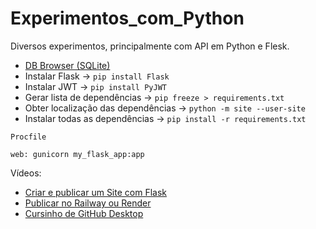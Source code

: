# Experimentos_com_Python
Diversos experimentos, principalmente com API em Python e Flesk.

 - [DB Browser (SQLite)](https://sqlitebrowser.org/)
 - Instalar Flask → `pip install Flask`
 - Instalar JWT → `pip install PyJWT`
 - Gerar lista de dependências → `pip freeze > requirements.txt`
 - Obter localização das dependências → `python -m site --user-site`
 - Instalar todas as dependências → `pip install -r requirements.txt`

`Procfile`
```
web: gunicorn my_flask_app:app
```

Vídeos:

 - [Criar e publicar um Site com Flask](https://youtu.be/K2ejI4z8Mbg?si=E5gTWMDEVuHfnHfJ)
 - [Publicar no Railway ou Render](https://youtu.be/E9MMZ52InK8?si=zGTQGXnb31oOZWy2)
 - [Cursinho de GitHub Desktop](https://www.youtube.com/watch?v=EGmzAs1G0z0)
